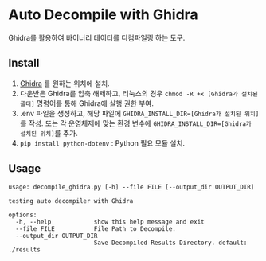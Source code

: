 # Auto Decompile with Ghidra

Ghidra를 활용하여 바이너리 데이터를 디컴파일링 하는 도구.

## Install

1. [Ghidra](https://github.com/NationalSecurityAgency/ghidra/releases) 를 원하는 위치에 설치.
2. 다운받은 Ghidra를 압축 해제하고, 리눅스의 경우 `chmod -R +x [Ghidra가 설치된 폴더]` 명령어를 통해 Ghidra에 실행 권한 부여.
3. .env 파일을 생성하고, 해당 파일에 `GHIDRA_INSTALL_DIR=[Ghidra가 설치된 위치]` 를 작성. 또는 각 운영체제에 맞는 환경 변수에 `GHIDRA_INSTALL_DIR=[Ghidra가 설치된 위치]`를 추가.
4. `pip install python-dotenv` : Python 필요 모듈 설치.

## Usage

```console
usage: decompile_ghidra.py [-h] --file FILE [--output_dir OUTPUT_DIR]        

testing auto decompiler with Ghidra

options:
  -h, --help            show this help message and exit
  --file FILE           File Path to Decompile.
  --output_dir OUTPUT_DIR
                        Save Decompiled Results Directory. default: ./results
```
